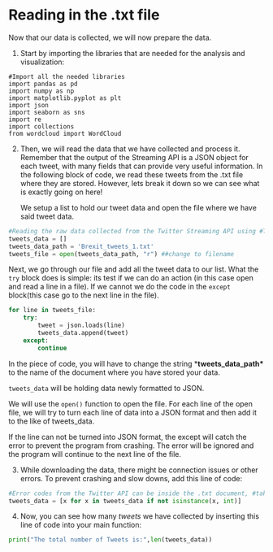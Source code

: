  <!--title={Reading in the .txt file }-->

<!--badges={Web Development:}-->

# Reading in the .txt file 

Now that our data is collected, we will now prepare the data.

1. Start by importing the libraries that are needed for the analysis and visualization:

```
#Import all the needed libraries
import pandas as pd
import numpy as np
import matplotlib.pyplot as plt
import json
import seaborn as sns
import re
import collections
from wordcloud import WordCloud
```

2. Then, we will read the data that we have collected and process it. Remember that the output of the Streaming API is a JSON object for each tweet, with many fields that can provide very useful information. In the following block of code, we read these tweets from the .txt file where they are stored. However, lets break it down so we can see what is exactly going on here!

   We setup a list to hold our tweet data and open the file where we have said tweet data.

```python
#Reading the raw data collected from the Twitter Streaming API using #Tweepy. 
tweets_data = []
tweets_data_path = 'Brexit_tweets_1.txt'
tweets_file = open(tweets_data_path, "r") ##change to filename
```

Next, we go through our file and add all the tweet data to our list. What the `try` block does is simple: its test if we can do an action (in this case open and read a line in a file). If we cannot we do the code in the `except` block(this case go to the next line in the file).

```python
for line in tweets_file:
    try:
        tweet = json.loads(line)
        tweets_data.append(tweet)
    except:
        continue
```

In the piece of code, you will have to change the string ***tweets_data_path\*** to the name of the document where you have stored your data. 

```tweets_data``` will be holding data newly formatted to JSON. 

We will use the ```open()``` function to open the file. For each line of the open file, we will try to turn each line of data into a JSON format and then add it to the like of tweets_data. 

If the line can not be turned into JSON format, the except will catch the error to prevent the program from crashing. The error will be ignored and the program will continue to the next line of the file.

3. While downloading the data, there might be connection issues or other errors. To prevent crashing and slow downs, add this line of code:

```python
#Error codes from the Twitter API can be inside the .txt document, #take them off
tweets_data = [x for x in tweets_data if not isinstance(x, int)]
```

4. Now, you can see how many *tweets* we have collected by inserting this line of code into your main function:

```python
print("The total number of Tweets is:",len(tweets_data))
```